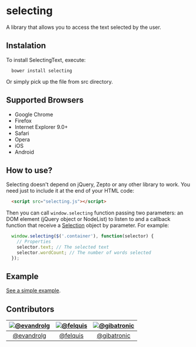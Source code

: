 # selecting
A library that allows you to access the text selected by the user.

## Instalation
To install SelectingText, execute:

```shell
  bower install selecting
```

Or simply pick up the file from src directory.

## Supported Browsers
* Google Chrome
* Firefox
* Internet Explorer 9.0+
* Safari
* Opera
* iOS
* Android

## How to use?
Selecting doesn't depend on jQuery, Zepto or any other library to work. You need just to include it at the end of your HTML code:

```html
  <script src="selecting.js"></script>
```

Then you can call <code>window.selecting</code> function passing two parameters: an DOM element (jQuery object or NodeList) to listen to and a callback function that receive a [Selection](https://developer.mozilla.org/en-US/docs/Web/API/Window.getSelection) object by parameter. For example:

```js
  window.selecting($('.container'), function(selector) {
    // Properties
    selector.text; // The selected text
    selector.wordCount; // The number of words selected
  });
```

## Example
[See a simple example](http://evandrolg.github.io/selecting).

## Contributors
|[![@evandrolg](https://avatars3.githubusercontent.com/u/444054?v=3&amp;s=96)](https://github.com/evandrolg)|[![@felquis](https://avatars2.githubusercontent.com/u/736728?v=3&s=96)](https://github.com/felquis)|[![@gibatronic](https://avatars0.githubusercontent.com/u/819643?v=2&amp;s=96)](https://github.com/gibatronic)|
|:---:|:---:|:---:|
|[@evandrolg](http://www.github.com/evandrolg)|[@felquis](http://www.github.com/felquis)|[@gibatronic](http://www.github.com/gibatronic)|
